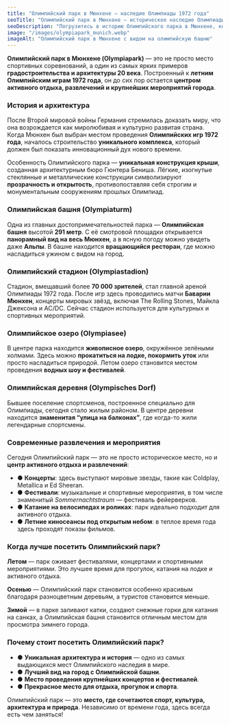 ```yaml
---
title: "Олимпийский парк в Мюнхене — наследие Олимпиады 1972 года"
seoTitle: "Олимпийский парк в Мюнхене — историческое наследие Олимпиады 1972 года"
seoDescription: "Погрузитесь в историю Олимпийского парка в Мюнхене, который стал символом летних Олимпийских игр 1972 года. Узнайте об архитектуре, аттракционах и значении парка для города."
image: "/images/olympiapark_munich.webp"
imageAlt: "Олимпийский парк в Мюнхене с видом на олимпийскую башню"
---
```


**Олимпийский парк в Мюнхене (Olympiapark)** — это не просто место спортивных соревнований, а один из самых ярких примеров **градостроительства и архитектуры 20 века**. Построенный к **летним Олимпийским играм 1972 года**, он до сих пор остается **центром активного отдыха, развлечений и крупнейших мероприятий города**.

### История и архитектура

После Второй мировой войны Германия стремилась доказать миру, что она возрождается как миролюбивая и культурно развитая страна. Когда Мюнхен был выбран местом проведения **Олимпийских игр 1972 года**, началось строительство **уникального комплекса**, который должен был показать инновационный дух нового времени.

Особенность Олимпийского парка — **уникальная конструкция крыши**, созданная архитектурным бюро Гюнтера Бениша. Лёгкие, изогнутые стеклянные и металлические конструкции символизируют **прозрачность и открытость**, противопоставляя себя строгим и монументальным сооружениям прошлых Олимпиад.

### Олимпийская башня (Olympiaturm)

Одна из главных достопримечательностей парка — **Олимпийская башня** высотой **291 метр**. С её смотровой площадки открывается **панорамный вид на весь Мюнхен**, а в ясную погоду можно увидеть даже **Альпы**. В башне находится **вращающийся ресторан**, где можно насладиться ужином с видом на город.

### Олимпийский стадион (Olympiastadion)

Стадион, вмещавший более **70 000 зрителей**, стал главной ареной Олимпиады 1972 года. После игр здесь проводились матчи **Баварии Мюнхен**, концерты мировых звёзд, включая The Rolling Stones, Майкла Джексона и AC/DC. Сейчас стадион используется для культурных и спортивных мероприятий.

### Олимпийское озеро (Olympiasee)

В центре парка находится **живописное озеро**, окружённое зелёными холмами. Здесь можно **прокатиться на лодке, покормить уток** или просто насладиться природой. Летом озеро становится местом проведения **водных шоу и фестивалей**.

### Олимпийская деревня (Olympisches Dorf)

Бывшее поселение спортсменов, построенное специально для Олимпиады, сегодня стало жилым районом. В центре деревни находится **знаменитая “улица на балконах”**, где когда-то жили легендарные спортсмены.

### Современные развлечения и мероприятия

Сегодня Олимпийский парк — это не просто историческое место, но и **центр активного отдыха и развлечений**:

- ● **Концерты**: здесь выступают мировые звезды, такие как Coldplay, Metallica и Ed Sheeran.
- ● **Фестивали**: музыкальные и спортивные мероприятия, в том числе знаменитый *Sommernachtstraum* — фестиваль фейерверков.
- ● **Катание на велосипедах и роликах**: парк идеально подходит для активного отдыха.
- ● **Летние киносеансы под открытым небом**: в теплое время года здесь проходят показы фильмов.

### Когда лучше посетить Олимпийский парк?

**Летом** — парк оживает фестивалями, концертами и спортивными мероприятиями. Это лучшее время для прогулок, катания на лодке и активного отдыха.

**Осенью** — Олимпийский парк становится особенно красивым благодаря разноцветным деревьям, а туристов становится меньше.

**Зимой** — в парке заливают катки, создают снежные горки для катания на санках, а Олимпийская башня становится отличным местом для просмотра зимнего города.

### Почему стоит посетить Олимпийский парк?

- ● **Уникальная архитектура и история** — одно из самых выдающихся мест Олимпийского наследия в мире.
- ● **Лучший вид на город с Олимпийской башни**.
- ● **Место проведения крупнейших концертов и фестивалей**.
- ● **Прекрасное место для отдыха, прогулок и спорта**.

Олимпийский парк — это **место, где сочетаются спорт, культура, архитектура и природа**. Независимо от времени года, здесь всегда есть чем заняться!
